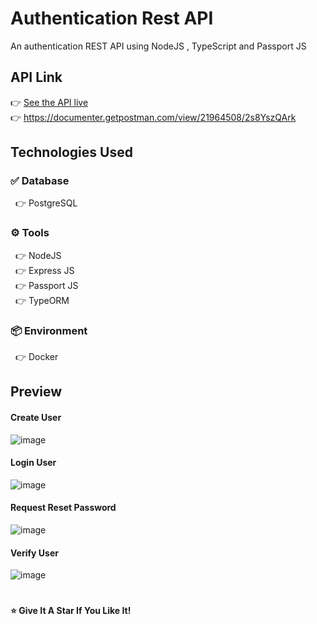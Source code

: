 # Authentication Rest API

An authentication REST API using NodeJS , TypeScript and Passport JS

## API Link

👉 [See the API live](#) <br />
👉 https://documenter.getpostman.com/view/21964508/2s8YszQArk

## Technologies Used

### ✅ Database

&nbsp; 👉 PostgreSQL<br />

### ⚙️ Tools

&nbsp; 👉 NodeJS<br />
&nbsp; 👉 Express JS<br />
&nbsp; 👉 Passport JS<br />
&nbsp; 👉 TypeORM<br />

### 📦 Environment

&nbsp; 👉 Docker<br />

## Preview

#### Create User

![image](https://user-images.githubusercontent.com/55589114/207070772-2d31c2d2-ae57-4d57-8bac-09b0ecfa6ccb.png)

#### Login User

![image](https://user-images.githubusercontent.com/55589114/207071095-bcbd9fcd-5fd9-4c2a-aced-21fa6462a715.png)

#### Request Reset Password

![image](https://user-images.githubusercontent.com/55589114/207071330-78907862-3119-43d8-b4c9-3dc654c16689.png)

#### Verify User

![image](https://user-images.githubusercontent.com/55589114/207071485-748cbb68-04f7-4433-8e21-f5c2ef3fd559.png)

#

#### ⭐ Give It A Star If You Like It!

#

###
